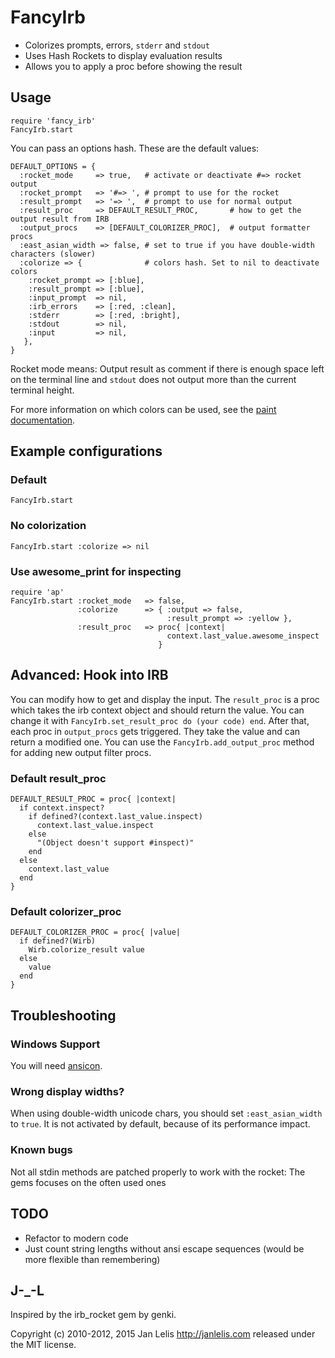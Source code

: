 # FancyIrb

*   Colorizes prompts, errors, `stderr` and `stdout`
*   Uses Hash Rockets to display evaluation results
*   Allows you to apply a proc before showing the result


## Usage

    require 'fancy_irb'
    FancyIrb.start

You can pass an options hash. These are the default values:

    DEFAULT_OPTIONS = {
      :rocket_mode     => true,   # activate or deactivate #=> rocket output
      :rocket_prompt   => '#=> ', # prompt to use for the rocket
      :result_prompt   => '=> ',  # prompt to use for normal output
      :result_proc     => DEFAULT_RESULT_PROC,       # how to get the output result from IRB
      :output_procs    => [DEFAULT_COLORIZER_PROC],  # output formatter procs
      :east_asian_width => false, # set to true if you have double-width characters (slower)
      :colorize => {              # colors hash. Set to nil to deactivate colors
        :rocket_prompt => [:blue],
        :result_prompt => [:blue],
        :input_prompt  => nil,
        :irb_errors    => [:red, :clean],
        :stderr        => [:red, :bright],
        :stdout        => nil,
        :input         => nil,
       },
    }

Rocket mode means: Output result as comment if there is enough space left on
the terminal line and `stdout` does not output more than the current terminal
height.

For more information on which colors can be used, see the [paint
documentation](https://github.com/janlelis/paint).

## Example configurations
### Default
    FancyIrb.start

### No colorization
    FancyIrb.start :colorize => nil

### Use awesome_print for inspecting
    require 'ap'
    FancyIrb.start :rocket_mode   => false,
                   :colorize      => { :output => false,
                                       :result_prompt => :yellow },
                   :result_proc   => proc{ |context|
                                       context.last_value.awesome_inspect
                                     }

## Advanced: Hook into IRB
You can modify how to get and display the input. The `result_proc` is a proc
which takes the irb context object and should return the value. You can change
it with `FancyIrb.set_result_proc do (your code) end`. After that, each proc
in `output_procs` gets triggered. They take the value and can return a
modified one. You can use the `FancyIrb.add_output_proc` method for adding new
output filter procs.

### Default result_proc

    DEFAULT_RESULT_PROC = proc{ |context|
      if context.inspect?
        if defined?(context.last_value.inspect)
          context.last_value.inspect
        else
          "(Object doesn't support #inspect)"
        end
      else
        context.last_value
      end
    }

### Default colorizer_proc

    DEFAULT_COLORIZER_PROC = proc{ |value|
      if defined?(Wirb)
        Wirb.colorize_result value
      else
        value
      end
    }

## Troubleshooting
### Windows Support
You will need [ansicon](https://github.com/adoxa/ansicon).

### Wrong display widths?
When using double-width unicode chars, you should set `:east_asian_width` to
`true`. It is not activated by default, because of its performance impact.

### Known bugs
Not all stdin methods are patched properly to work with the rocket: The gems
focuses on the often used ones

## TODO
*   Refactor to modern code
*   Just count string lengths without ansi escape sequences (would be more
    flexible than remembering)


## J-_-L
Inspired by the irb_rocket gem by genki.

Copyright (c) 2010-2012, 2015 Jan Lelis <http://janlelis.com> released under
the MIT license.
